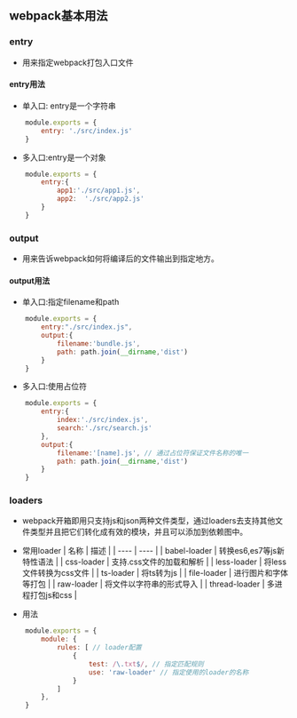 <!--
 * @Author: your name
 * @Date: 2020-03-16 21:38:15
 * @LastEditTime: 2020-03-16 22:18:52
 * @LastEditors: Please set LastEditors
 * @Description: In User Settings Edit
 * @FilePath: /webpack/02_demo/README.md
 -->
## webpack基本用法

### entry
+ 用来指定webpack打包入口文件

#### entry用法 
+ 单入口: entry是一个字符串
```js
    module.exports = {
        entry: './src/index.js'
    }
```

+ 多入口:entry是一个对象
```js
    module.exports = {
        entry:{
            app1:'./src/app1.js',
            app2:  './src/app2.js'
        }
    }
```

### output
+ 用来告诉webpack如何将编译后的文件输出到指定地方。

#### output用法
+ 单入口:指定filename和path
```js
    module.exports = {
        entry:"./src/index.js",
        output:{
            filename:'bundle.js',
            path: path.join(__dirname,'dist')
        }
    }
```

+ 多入口:使用占位符
```js
    module.exports = {
        entry:{
            index:'./src/index.js',
            search:'./src/search.js'
        },
        output:{
            filename:'[name].js', // 通过占位符保证文件名称的唯一
            path: path.join(__dirname,'dist')
        }
    }
```

### loaders
+ webpack开箱即用只支持js和json两种文件类型，通过loaders去支持其他文件类型并且把它们转化成有效的模块，并且可以添加到依赖图中。

+ 常用loader
|  名称   | 描述  |
|  ----  | ----  |
| babel-loader  | 转换es6,es7等js新特性语法 |
| css-loader  | 支持.css文件的加载和解析 |
| less-loader  | 将less文件转换为css文件 |
| ts-loader  | 将ts转为js |
| file-loader  | 进行图片和字体等打包 |
| raw-loader  | 将文件以字符串的形式导入 |
| thread-loader  | 多进程打包js和css |

+ 用法
```js
    module.exports = {
        module: {
            rules: [ // loader配置
                {
                    test: /\.txt$/, // 指定匹配规则
                    use: 'raw-loader' // 指定使用的loader的名称
                }
            ]
        },
    }
```